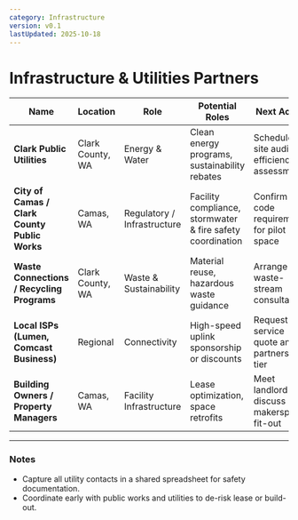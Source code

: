 ```yaml
---
category: Infrastructure
version: v0.1
lastUpdated: 2025-10-18
---
```


# Infrastructure & Utilities Partners

| Name | Location | Role | Potential Roles | Next Action | Priority |
|------|-----------|------|-----------------|--------------|-----------|
| **Clark Public Utilities** | Clark County, WA | Energy & Water | Clean energy programs, sustainability rebates | Schedule site audit for efficiency assessment | 🔴 High |
| **City of Camas / Clark County Public Works** | Camas, WA | Regulatory / Infrastructure | Facility compliance, stormwater & fire safety coordination | Confirm code requirements for pilot space | 🔴 High |
| **Waste Connections / Recycling Programs** | Clark County, WA | Waste & Sustainability | Material reuse, hazardous waste guidance | Arrange waste-stream consultation | 🟠 Medium |
| **Local ISPs (Lumen, Comcast Business)** | Regional | Connectivity | High-speed uplink sponsorship or discounts | Request service quote and partnership tier | 🟢 Low |
| **Building Owners / Property Managers** | Camas, WA | Facility Infrastructure | Lease optimization, space retrofits | Meet landlord to discuss makerspace fit-out | 🟢 Low |

---

### Notes
- Capture all utility contacts in a shared spreadsheet for safety documentation.  
- Coordinate early with public works and utilities to de-risk lease or build-out.  
